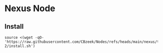#  Nexus Node

## Install
```
source <(wget -qO- 'https://raw.githubusercontent.com/CBzeek/Nodes/refs/heads/main/nexus/testnet-2/install.sh')
```


